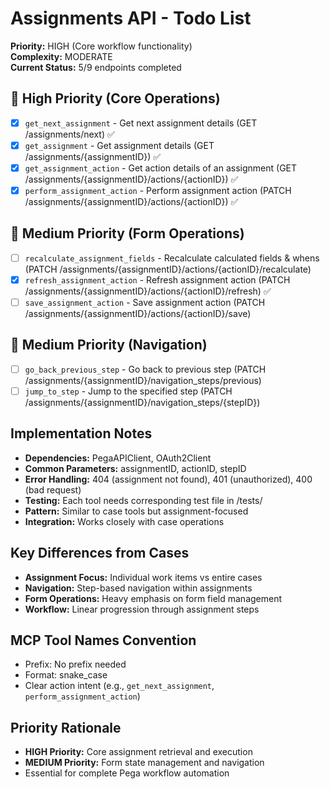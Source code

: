 # Assignments API - Todo List

**Priority:** HIGH (Core workflow functionality)  
**Complexity:** MODERATE  
**Current Status:** 5/9 endpoints completed

## 🔄 High Priority (Core Operations)
- [x] `get_next_assignment` - Get next assignment details (GET /assignments/next) ✅
- [x] `get_assignment` - Get assignment details (GET /assignments/{assignmentID}) ✅
- [x] `get_assignment_action` - Get action details of an assignment (GET /assignments/{assignmentID}/actions/{actionID}) ✅
- [x] `perform_assignment_action` - Perform assignment action (PATCH /assignments/{assignmentID}/actions/{actionID}) ✅

## 🔄 Medium Priority (Form Operations)
- [ ] `recalculate_assignment_fields` - Recalculate calculated fields & whens (PATCH /assignments/{assignmentID}/actions/{actionID}/recalculate)
- [x] `refresh_assignment_action` - Refresh assignment action (PATCH /assignments/{assignmentID}/actions/{actionID}/refresh) ✅
- [ ] `save_assignment_action` - Save assignment action (PATCH /assignments/{assignmentID}/actions/{actionID}/save)

## 🔄 Medium Priority (Navigation)
- [ ] `go_back_previous_step` - Go back to previous step (PATCH /assignments/{assignmentID}/navigation_steps/previous)
- [ ] `jump_to_step` - Jump to the specified step (PATCH /assignments/{assignmentID}/navigation_steps/{stepID})

## Implementation Notes
- **Dependencies:** PegaAPIClient, OAuth2Client
- **Common Parameters:** assignmentID, actionID, stepID
- **Error Handling:** 404 (assignment not found), 401 (unauthorized), 400 (bad request)
- **Testing:** Each tool needs corresponding test file in /tests/
- **Pattern:** Similar to case tools but assignment-focused
- **Integration:** Works closely with case operations

## Key Differences from Cases
- **Assignment Focus:** Individual work items vs entire cases
- **Navigation:** Step-based navigation within assignments
- **Form Operations:** Heavy emphasis on form field management
- **Workflow:** Linear progression through assignment steps

## MCP Tool Names Convention
- Prefix: No prefix needed
- Format: snake_case
- Clear action intent (e.g., `get_next_assignment`, `perform_assignment_action`)

## Priority Rationale
- **HIGH Priority:** Core assignment retrieval and execution
- **MEDIUM Priority:** Form state management and navigation
- Essential for complete Pega workflow automation
